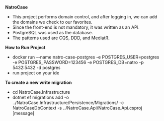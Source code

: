 **NatroCase**
- This project performs domain control, and after logging in, we can add the domains we check to our favorites.
- Since the front-end is not mandatory, it was written as an API.
- PostgreSQL was used as the database.
- The patterns used are CQS, DDD, and MediatR.

**How to Run Project**
- docker run --name natro-case-postgres -e POSTGRES_USER=postgres -e POSTGRES_PASSWORD=123456 -e POSTGRES_DB=natro -p 5432:5432 -d postgres
- run project on your ide


**To create a new write migration**
- cd NatroCase.Infrastructure
- dotnet ef migrations add -o ../NatroCase.Infrastructure/Persistence/Migrations/ -c NatroCaseDbContext -s ../NatroCase.Api/NatroCase.Api.csproj [message]